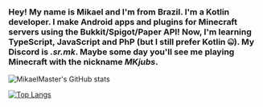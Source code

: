### Hey! My name is Mikael and I'm from Brazil. I'm a Kotlin developer. I make Android apps and plugins for Minecraft servers using the Bukkit/Spigot/Paper API! Now, I'm learning TypeScript, JavaScript and PhP (but I still prefer Kotlin 🤐). My Discord is *.sr.mk*. Maybe some day you'll see me playing Minecraft with the nickname *MKjubs*.

![MikaelMaster's GitHub stats](https://github-readme-stats-sigma-five.vercel.app/api?username=MikaelMaster&show_icons=true&theme=dracula)

[![Top Langs](https://github-readme-stats-sigma-five.vercel.app/api/top-langs/?username=MikaelMaster&layout=compact&theme=dracula)](https://github.com/MikaelMaster/github-readme-stats)
